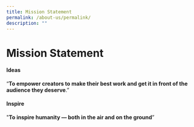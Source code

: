 ```yaml
---
title: Mission Statement
permalink: /about-us/permalink/
description: ""
---
```

# **Mission Statement**

#### Ideas

“**To empower creators to make their best work and get it in front of the audience they deserve**.”

#### Inspire 

"**To inspire humanity — both in the air and on the ground**”
